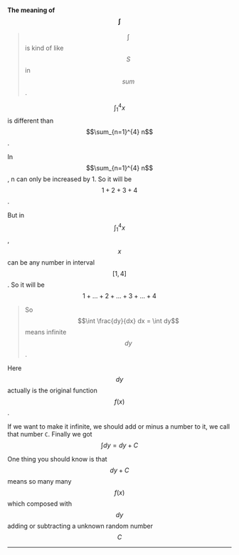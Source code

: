 #### The meaning of $$\int$$


> $$\int$$ is kind of like $$S$$ in $$sum$$.


$$\int_1^4 x$$ is different than $$\sum_{n=1}^{4} n$$. 

In $$\sum_{n=1}^{4} n$$, n can only be increased by 1. So it will be $$1 + 2 + 3 + 4$$. 


But in $$\int_1^4 x$$, $$x$$ can be any number in interval $$[1, 4]$$. So it will be $$1 + ... + 2 + ... + 3 + ... + 4$$


> So $$\int \frac{dy}{dx} dx = \int dy$$ means infinite $$dy$$.

Here $$dy$$ actually is the original function $$f(x)$$. 

If we want to make it infinite, we should add or minus a number to it, we call that number `C`. Finally we got $$\int dy = dy + C$$

One thing you should know is that $$dy + C$$ means so many many $$f(x)$$ which composed with $$dy$$ adding or subtracting a unknown random number $$C$$
___

